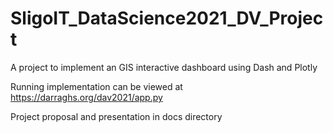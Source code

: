 # SligoIT_DataScience2021_DV_Project
A project to implement an GIS interactive dashboard using Dash and Plotly

Running implementation can be viewed at https://darraghs.org/dav2021/app.py

Project proposal and presentation in docs directory
